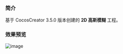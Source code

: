### 简介
基于 CocosCreator 3.5.0 版本创建的 **2D 高斯模糊** 工程。

### 效果预览
![image](../../../gif/202202/2022022406.gif)